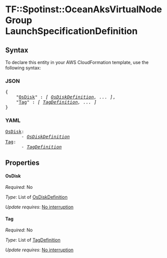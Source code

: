 # TF::Spotinst::OceanAksVirtualNodeGroup LaunchSpecificationDefinition

## Syntax

To declare this entity in your AWS CloudFormation template, use the following syntax:

### JSON

<pre>
{
    "<a href="#osdisk" title="OsDisk">OsDisk</a>" : <i>[ <a href="osdiskdefinition.md">OsDiskDefinition</a>, ... ]</i>,
    "<a href="#tag" title="Tag">Tag</a>" : <i>[ <a href="tagdefinition.md">TagDefinition</a>, ... ]</i>
}
</pre>

### YAML

<pre>
<a href="#osdisk" title="OsDisk">OsDisk</a>: <i>
      - <a href="osdiskdefinition.md">OsDiskDefinition</a></i>
<a href="#tag" title="Tag">Tag</a>: <i>
      - <a href="tagdefinition.md">TagDefinition</a></i>
</pre>

## Properties

#### OsDisk

_Required_: No

_Type_: List of <a href="osdiskdefinition.md">OsDiskDefinition</a>

_Update requires_: [No interruption](https://docs.aws.amazon.com/AWSCloudFormation/latest/UserGuide/using-cfn-updating-stacks-update-behaviors.html#update-no-interrupt)

#### Tag

_Required_: No

_Type_: List of <a href="tagdefinition.md">TagDefinition</a>

_Update requires_: [No interruption](https://docs.aws.amazon.com/AWSCloudFormation/latest/UserGuide/using-cfn-updating-stacks-update-behaviors.html#update-no-interrupt)


